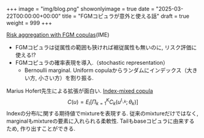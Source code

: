 +++
image = "img/blog.png"
showonlyimage = true
date = "2025-03-22T00:00:00+00:00"
title = "FGMコピュラが意外と使える話"
draft = true
weight = 999
+++

<!--more-->

[Risk aggregation with FGM copulas](https://www.sciencedirect.com/science/article/abs/pii/S0167668723000331)(IME)
- FGMコピュラは従属性の範囲も狭ければ裾従属性も無いのに, リスク評価に使える!?
- FGMコピュラの確率表現を導入.（stochastic representation）
    - Bernoulli marginal. Uniform copulaからランダムにインデックス（大きい方, 小さい方）を割り振る.

Marius Hofert先生による拡張が面白い.
[Index-mixed copula](https://arxiv.org/abs/2306.10663)
$$C(u) = E_I[\Pi_{k=1}^K C_k(u^{I_{:,k}};\theta_k) ]$$
Indexの分布$I$に関する期待値でmixtureを表現する. 従来のmixtureだけではなく, marginalもmixtureの要素に入れられる柔軟性.
Tailもbaseコピュラに由来するため, 作り出すことができる.


